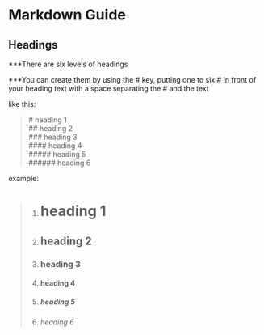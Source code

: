 # Markdown Guide

## Headings

***There are six levels of headings

***You can create them by using the # key, putting one to six # in front of your heading text with a space separating the # and the text

like this:
> \# heading 1   
> \## heading 2   
> \### heading 3    
> \#### heading 4   
> \##### heading 5     
> \###### heading 6     
 

example:
> 1. # heading 1 
> 2. ## heading 2
> 3. ### heading 3
> 4. #### heading 4
> 5. ##### heading 5
> 6. ###### heading 6
